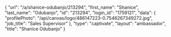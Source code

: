 {
    "url": "\/a\/shanice-odubanjo\/213294",
    "first_name": "Shanice",
    "last_name": "Odubanjo",
    "id": "213294",
    "login_id": "1759121",
    "data": {
        "profilePhoto": "\/api\/canvas\/logo\/486147223-0.7546267349272.jpg",
        "job_title": "Sales Supervisor"
    },
    "type": "captivate",
    "layout": "ambassador",
    "title": "Shanice Odubanjo"
}